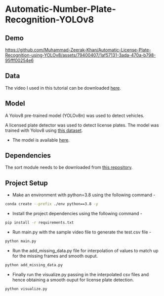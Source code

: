 # Automatic-Number-Plate-Recognition-YOLOv8
## Demo


https://github.com/Muhammad-Zeerak-Khan/Automatic-License-Plate-Recognition-using-YOLOv8/assets/79400407/1af57131-3ada-470a-b798-95fff00254e6



## Data

The video I used in this tutorial can be downloaded [here](https://drive.google.com/file/d/1JbwLyqpFCXmftaJY1oap8Sa6KfjoWJta/view?usp=sharing).

## Model

A Yolov8 pre-trained model (YOLOv8n) was used to detect vehicles.

A licensed plate detector was used to detect license plates. The model was trained with Yolov8 using [this dataset](https://universe.roboflow.com/roboflow-universe-projects/license-plate-recognition-rxg4e/dataset/4). 
- The model is available [here](https://drive.google.com/file/d/1Zmf5ynaTFhmln2z7Qvv-tgjkWQYQ9Zdw/view?usp=sharing).

## Dependencies

The sort module needs to be downloaded from [this repository](https://github.com/abewley/sort).

## Project Setup

* Make an environment with python=3.8 using the following command -
``` bash
conda create --prefix ./env python==3.8 -y
```

* Install the project dependencies using the following command -
```bash
pip install -r requirements.txt
```
* Run main.py with the sample video file to generate the test.csv file -
``` python
python main.py
```
* Run the add_missing_data.py file for interpolation of values to match up for the missing frames and smooth ouput.
```python
python add_missing_data.py
```

* Finally run the visualize.py passing in the interpolated csv files and hence obtaining a smooth ouput for license plate detection.
```python
python visualize.py
```
